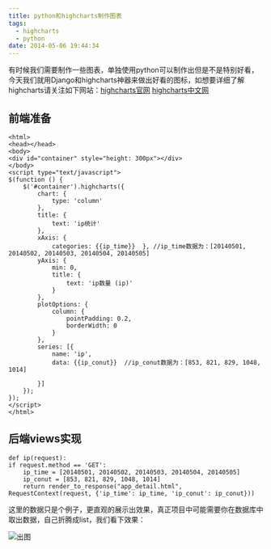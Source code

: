 ```yaml
---
title: python和highcharts制作图表
tags:
  - highcharts
  - python
date: 2014-05-06 19:44:34
---
```


有时候我们需要制作一些图表，单独使用python可以制作出但是不是特别好看，今天我们就用Django和highcharts神器来做出好看的图标，如想要详细了解highcharts请关注如下网站：[highcharts官网](http://www.highcharts.com/)  [highcharts中文网](http://www.hcharts.cn/index.php)


## 前端准备


```
<html>
<head></head>
<body>
<div id="container" style="height: 300px"></div>
</body>
<script type="text/javascript">
$(function () {
    $('#container').highcharts({
        chart: {
            type: 'column'
        },
        title: {
            text: 'ip统计'
        },
        xAxis: {
            categories: {{ip_time}}  }, //ip_time数据为：[20140501, 20140502, 20140503, 20140504, 20140505]
        yAxis: {
            min: 0,
            title: {
                text: 'ip数量 (ip)'
            }
        },
        plotOptions: {
            column: {
                pointPadding: 0.2,
                borderWidth: 0
            }
        },
        series: [{
            name: 'ip',
            data: {{ip_conut}}  //ip_conut数据为：[853, 821, 829, 1048, 1014]

        }]
    });
});
</script>
</html>
```

## 后端views实现


```
def ip(request):
if request.method == 'GET':
    ip_time = [20140501, 20140502, 20140503, 20140504, 20140505]
    ip_conut = [853, 821, 829, 1048, 1014]
    return render_to_response("app_detail.html", RequestContext(request, {'ip_time': ip_time, 'ip_conut': ip_conut}))

```
这里的数据只是个例子，更直观的展示出效果，真正项目中可能需要你在数据库中取出数据，自己折腾成list，我们看下效果：

![出图](http://opslinux.qiniudn.com/639887B8-0262-4186-9D9E-68481F846620.png)


